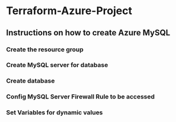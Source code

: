 # Terraform-Azure-Project

## Instructions on how to create Azure MySQL 

###  Create the resource group
###  Create MySQL server for database
###  Create database
###  Config MySQL Server Firewall Rule to be accessed
###  Set Variables for dynamic values

```

```